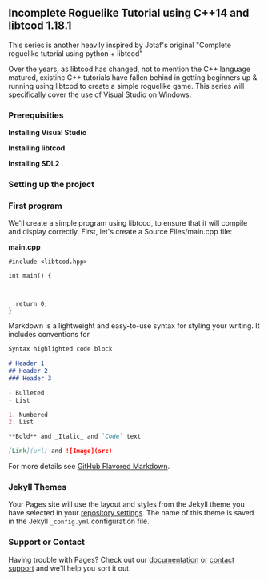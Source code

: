 ## Incomplete Roguelike Tutorial using C++14 and libtcod 1.18.1

This series is another heavily inspired by Jotaf's original "Complete roguelike tutorial using python + libtcod"

Over the years, as libtcod has changed, not to mention the C++ language matured, existinc C++ tutorials have fallen behind in getting beginners up & running using libtcod to create a simple roguelike game. This series will specifically cover the use of Visual Studio on Windows.

### Prerequisities

**Installing Visual Studio**



**Installing libtcod**



**Installing SDL2**



### Setting up the project




### First program

We'll create a simple program using libtcod, to ensure that it will compile and display correctly. First, let's create a Source Files/main.cpp file:

**main.cpp**

```
#include <libtcod.hpp>

int main() {
 
 
 
  return 0;
}
```



Markdown is a lightweight and easy-to-use syntax for styling your writing. It includes conventions for

```markdown
Syntax highlighted code block

# Header 1
## Header 2
### Header 3

- Bulleted
- List

1. Numbered
2. List

**Bold** and _Italic_ and `Code` text

[Link](url) and ![Image](src)
```

For more details see [GitHub Flavored Markdown](https://guides.github.com/features/mastering-markdown/).

### Jekyll Themes

Your Pages site will use the layout and styles from the Jekyll theme you have selected in your [repository settings](https://github.com/orscorp/orscorp.github.io/settings/pages). The name of this theme is saved in the Jekyll `_config.yml` configuration file.

### Support or Contact

Having trouble with Pages? Check out our [documentation](https://docs.github.com/categories/github-pages-basics/) or [contact support](https://support.github.com/contact) and we’ll help you sort it out.
